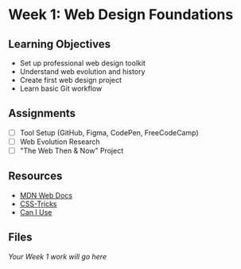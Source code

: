 # Week 1: Web Design Foundations

## Learning Objectives
- Set up professional web design toolkit
- Understand web evolution and history
- Create first web design project
- Learn basic Git workflow

## Assignments
- [ ] Tool Setup (GitHub, Figma, CodePen, FreeCodeCamp)
- [ ] Web Evolution Research
- [ ] "The Web Then & Now" Project

## Resources
- [MDN Web Docs](https://developer.mozilla.org/)
- [CSS-Tricks](https://css-tricks.com/)
- [Can I Use](https://caniuse.com/)

## Files
*Your Week 1 work will go here*

